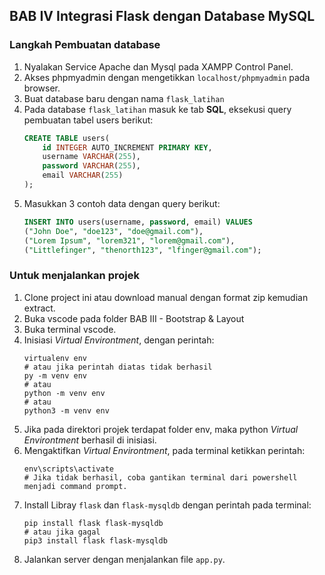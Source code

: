 ## BAB IV Integrasi Flask dengan Database MySQL

### Langkah Pembuatan database
1. Nyalakan Service Apache dan Mysql pada XAMPP Control Panel.
2. Akses phpmyadmin dengan mengetikkan `localhost/phpmyadmin` pada browser.
3. Buat database baru dengan nama `flask_latihan`
4. Pada database `flask_latihan` masuk ke tab **SQL**, eksekusi query pembuatan tabel users berikut:
    ```sql
    CREATE TABLE users(
        id INTEGER AUTO_INCREMENT PRIMARY KEY,
        username VARCHAR(255),    
        password VARCHAR(255),    
        email VARCHAR(255)    
    );
    ```
5. Masukkan 3 contoh data dengan query berikut:
    ```sql
    INSERT INTO users(username, password, email) VALUES
    ("John Doe", "doe123", "doe@gmail.com"),
    ("Lorem Ipsum", "lorem321", "lorem@gmail.com"),
    ("Littlefinger", "thenorth123", "lfinger@gmail.com");
    ```

### Untuk menjalankan projek
1. Clone project ini atau download manual dengan format zip kemudian extract.
2. Buka vscode pada folder BAB III - Bootstrap & Layout
3. Buka terminal vscode.
4. Inisiasi *Virtual Environtment*, dengan perintah:
    ```shell
    virtualenv env
    # atau jika perintah diatas tidak berhasil
    py -m venv env 
    # atau
    python -m venv env
    # atau
    python3 -m venv env
    ```
5. Jika pada direktori projek terdapat folder env, maka python *Virtual Environtment* berhasil di inisiasi.
6. Mengaktifkan *Virtual Environtment*, pada terminal ketikkan perintah:
    ```shell
    env\scripts\activate
    # Jika tidak berhasil, coba gantikan terminal dari powershell menjadi command prompt.
    ```
7. Install Libray `flask` dan `flask-mysqldb` dengan perintah pada terminal:
    ```shell
    pip install flask flask-mysqldb
    # atau jika gagal
    pip3 install flask flask-mysqldb
    ```
8. Jalankan server dengan menjalankan file `app.py`.
